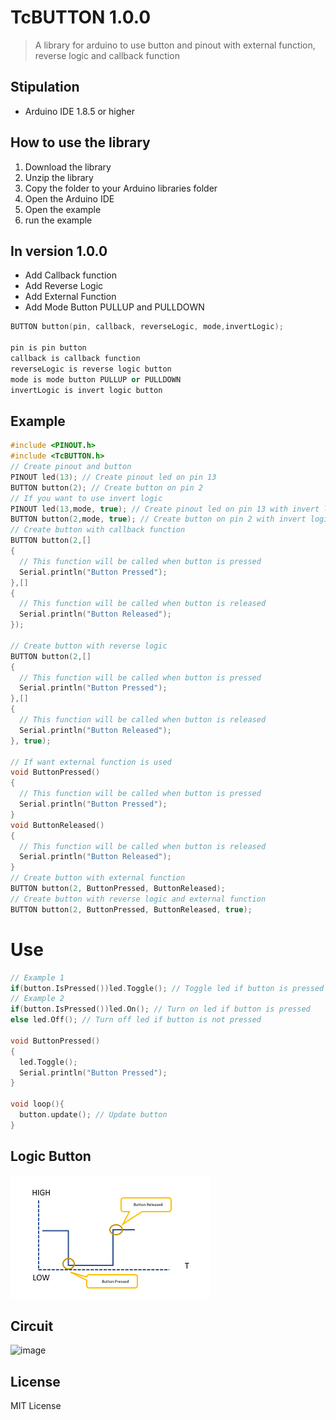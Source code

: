 # TcBUTTON 1.0.0
> A library for arduino to use button and pinout with external function, reverse logic and callback function

<!-- Stipulation -->
## Stipulation
- Arduino IDE 1.8.5 or higher

<!-- Use -->
## How to use the library
1. Download the library
2. Unzip the library
3. Copy the folder to your Arduino libraries folder
4. Open the Arduino IDE
5. Open the example
6. run the example

## In version 1.0.0
- Add Callback function
- Add Reverse Logic
- Add External Function
- Add Mode Button PULLUP and PULLDOWN
```C++
BUTTON button(pin, callback, reverseLogic, mode,invertLogic);

pin is pin button
callback is callback function
reverseLogic is reverse logic button
mode is mode button PULLUP or PULLDOWN
invertLogic is invert logic button
```

<!-- Example -->
## Example
```c++
#include <PINOUT.h>
#include <TcBUTTON.h>
// Create pinout and button
PINOUT led(13); // Create pinout led on pin 13
BUTTON button(2); // Create button on pin 2
// If you want to use invert logic
PINOUT led(13,mode, true); // Create pinout led on pin 13 with invert logic
BUTTON button(2,mode, true); // Create button on pin 2 with invert logic
// Create button with callback function
BUTTON button(2,[]
{
  // This function will be called when button is pressed  
  Serial.println("Button Pressed");
},[]
{
  // This function will be called when button is released  
  Serial.println("Button Released");
});

// Create button with reverse logic
BUTTON button(2,[]
{
  // This function will be called when button is pressed  
  Serial.println("Button Pressed");
},[]
{
  // This function will be called when button is released  
  Serial.println("Button Released");
}, true);

// If want external function is used
void ButtonPressed()
{
  // This function will be called when button is pressed  
  Serial.println("Button Pressed");
}
void ButtonReleased()
{
  // This function will be called when button is released  
  Serial.println("Button Released");
}
// Create button with external function
BUTTON button(2, ButtonPressed, ButtonReleased);
// Create button with reverse logic and external function
BUTTON button(2, ButtonPressed, ButtonReleased, true);

```
# Use 
```c++
// Example 1
if(button.IsPressed())led.Toggle(); // Toggle led if button is pressed
// Example 2
if(button.IsPressed())led.On(); // Turn on led if button is pressed
else led.Off(); // Turn off led if button is not pressed

void ButtonPressed()
{
  led.Toggle(); 
  Serial.println("Button Pressed");
}

void loop(){
  button.update(); // Update button
}
```
<!-- Logic -->
## Logic Button
<!-- Image Size Small -->
![image](/images/02.png) 

<!-- Circuit -->
## Circuit
![image](/images/01.jpg)
## License
MIT License